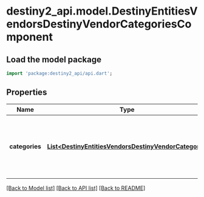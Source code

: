 # destiny2_api.model.DestinyEntitiesVendorsDestinyVendorCategoriesComponent

## Load the model package
```dart
import 'package:destiny2_api/api.dart';
```

## Properties
Name | Type | Description | Notes
------------ | ------------- | ------------- | -------------
**categories** | [**List&lt;DestinyEntitiesVendorsDestinyVendorCategory&gt;**](DestinyEntitiesVendorsDestinyVendorCategory.md) | The list of categories for items that the vendor sells, in rendering order. | [optional] [default to []]

[[Back to Model list]](../README.md#documentation-for-models) [[Back to API list]](../README.md#documentation-for-api-endpoints) [[Back to README]](../README.md)


